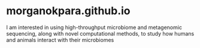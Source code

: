# morganokpara.github.io
I am interested in using high-throughput microbiome and metagenomic sequencing, along with novel computational methods, to study how humans and animals interact with their microbiomes
